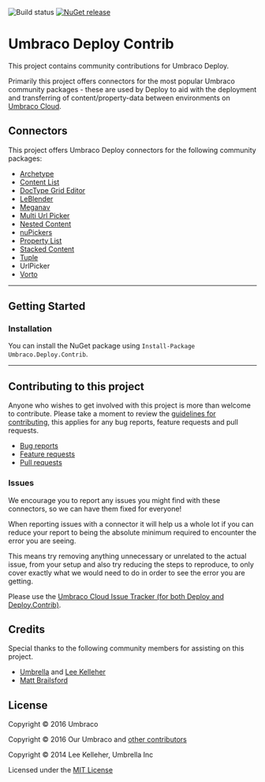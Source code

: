 ![Build status](https://umbraco.visualstudio.com/_apis/public/build/definitions/c854e28c-27a5-4caf-a499-67997042aa5e/15/badge)
[![NuGet release](https://img.shields.io/nuget/v/Umbraco.Deploy.Contrib.svg)](https://www.nuget.org/packages/Umbraco.Deploy.Contrib)

# Umbraco Deploy Contrib

This project contains community contributions for Umbraco Deploy.

Primarily this project offers connectors for the most popular Umbraco community packages - these are used by Deploy to aid with the deployment and transferring of content/property-data between environments on [Umbraco Cloud](https://umbraco.com/cloud).


## Connectors

This project offers Umbraco Deploy connectors for the following community packages:

- [Archetype](https://github.com/kgiszewski/Archetype/)
- [Content List](https://our.umbraco.com/packages/backoffice-extensions/content-list/)
- [DocType Grid Editor](https://our.umbraco.org/packages/backoffice-extensions/doc-type-grid-editor/)
- [LeBlender](https://our.umbraco.org/packages/backoffice-extensions/leblender/)
- [Meganav](https://our.umbraco.com/packages/website-utilities/meganav/)
- [Multi Url Picker](https://our.umbraco.com/packages/backoffice-extensions/multi-url-picker/)
- [Nested Content](https://our.umbraco.org/packages/backoffice-extensions/nested-content/)
- [nuPickers](https://our.umbraco.org/packages/backoffice-extensions/nupickers/)
- [Property List](https://our.umbraco.com/packages/backoffice-extensions/property-list/)
- [Stacked Content](https://our.umbraco.com/packages/backoffice-extensions/stacked-content/)
- [Tuple](https://github.com/umco/umbraco-tuple)
- UrlPicker
- [Vorto](https://our.umbraco.com/packages/backoffice-extensions/vorto/)

---

## Getting Started

### Installation

You can install the NuGet package using `Install-Package Umbraco.Deploy.Contrib`.

---
## Contributing to this project

Anyone who wishes to get involved with this project is more than welcome to contribute. Please take a moment to review the [guidelines for contributing](CONTRIBUTING.md), this applies for any bug reports, feature requests and pull requests.

* [Bug reports](CONTRIBUTING.md#bugs)
* [Feature requests](CONTRIBUTING.md#features)
* [Pull requests](CONTRIBUTING.md#pull-requests)


### Issues

We encourage you to report any issues you might find with these connectors, so we can have them fixed for everyone!

When reporting issues with a connector it will help us a whole lot if you can reduce your report to being the absolute minimum required to encounter the error you are seeing.

This means try removing anything unnecessary or unrelated to the actual issue, from your setup and also try reducing the steps to reproduce, to only cover exactly what we would need to do in order to see the error you are getting.

Please use the [Umbraco Cloud Issue Tracker (for both Deploy and Deploy.Contrib)](https://github.com/umbraco/Umbraco.Cloud.Issues/issues).

## Credits

Special thanks to the following community members for assisting on this project.

* [Umbrella](https://github.com/UmbrellaInc) and [Lee Kelleher](https://github.com/leekelleher)
* [Matt Brailsford](https://github.com/mattbrailsford)

## License

Copyright &copy; 2016 Umbraco

Copyright &copy; 2016 Our Umbraco and [other contributors](https://github.com/umbraco/Umbraco.Deploy.Contrib/graphs/contributors)

Copyright &copy; 2014 Lee Kelleher, Umbrella Inc

Licensed under the [MIT License](LICENSE.md)
